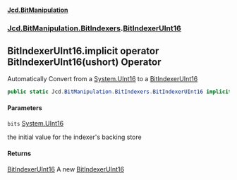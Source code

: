 #### [Jcd.BitManipulation](index.md 'index')
### [Jcd.BitManipulation.BitIndexers](Jcd.BitManipulation.BitIndexers.md 'Jcd.BitManipulation.BitIndexers').[BitIndexerUInt16](Jcd.BitManipulation.BitIndexers.BitIndexerUInt16.md 'Jcd.BitManipulation.BitIndexers.BitIndexerUInt16')

## BitIndexerUInt16.implicit operator BitIndexerUInt16(ushort) Operator

Automatically Convert from a [System.UInt16](https://docs.microsoft.com/en-us/dotnet/api/System.UInt16 'System.UInt16')
to
a [BitIndexerUInt16](Jcd.BitManipulation.BitIndexers.BitIndexerUInt16.md 'Jcd.BitManipulation.BitIndexers.BitIndexerUInt16')

```csharp
public static Jcd.BitManipulation.BitIndexers.BitIndexerUInt16 implicit operator BitIndexerUInt16(ushort bits);
```
#### Parameters

<a name='Jcd.BitManipulation.BitIndexers.BitIndexerUInt16.op_ImplicitJcd.BitManipulation.BitIndexers.BitIndexerUInt16(ushort).bits'></a>

`bits` [System.UInt16](https://docs.microsoft.com/en-us/dotnet/api/System.UInt16 'System.UInt16')

the initial value for the indexer's backing store

#### Returns

[BitIndexerUInt16](Jcd.BitManipulation.BitIndexers.BitIndexerUInt16.md 'Jcd.BitManipulation.BitIndexers.BitIndexerUInt16')
A
new [BitIndexerUInt16](Jcd.BitManipulation.BitIndexers.BitIndexerUInt16.md 'Jcd.BitManipulation.BitIndexers.BitIndexerUInt16')